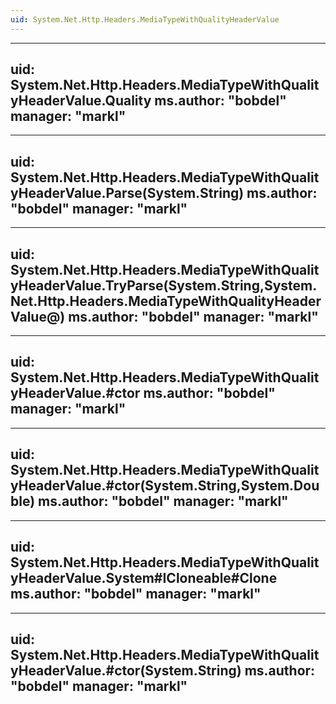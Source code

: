 ```yaml
---
uid: System.Net.Http.Headers.MediaTypeWithQualityHeaderValue
---
```


---
uid: System.Net.Http.Headers.MediaTypeWithQualityHeaderValue.Quality
ms.author: "bobdel"
manager: "markl"
---

---
uid: System.Net.Http.Headers.MediaTypeWithQualityHeaderValue.Parse(System.String)
ms.author: "bobdel"
manager: "markl"
---

---
uid: System.Net.Http.Headers.MediaTypeWithQualityHeaderValue.TryParse(System.String,System.Net.Http.Headers.MediaTypeWithQualityHeaderValue@)
ms.author: "bobdel"
manager: "markl"
---

---
uid: System.Net.Http.Headers.MediaTypeWithQualityHeaderValue.#ctor
ms.author: "bobdel"
manager: "markl"
---

---
uid: System.Net.Http.Headers.MediaTypeWithQualityHeaderValue.#ctor(System.String,System.Double)
ms.author: "bobdel"
manager: "markl"
---

---
uid: System.Net.Http.Headers.MediaTypeWithQualityHeaderValue.System#ICloneable#Clone
ms.author: "bobdel"
manager: "markl"
---

---
uid: System.Net.Http.Headers.MediaTypeWithQualityHeaderValue.#ctor(System.String)
ms.author: "bobdel"
manager: "markl"
---
